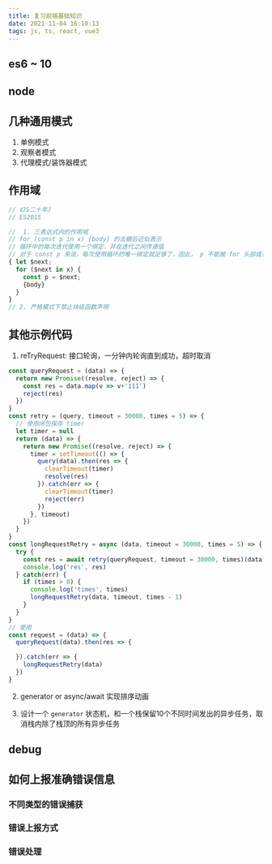 ```yaml
---
title: 复习前端基础知识
date: 2021-11-04 16:10:13
tags: js, ts, react, vue3
---
```


## es6 ~ 10
<!-- ## vue3 -->
<!-- ## react -->
## node
## 几种通用模式
1. 单例模式
2. 观察者模式
3. 代理模式/装饰器模式
## 作用域

```js
// 《JS二十年》
// ES2015

//  1. 三表达式内的作用域
// for (const p in x) {body} 的去糖后近似表示
// 循环中的每次迭代使用一个绑定，并在迭代之间传递值
// 对于 const p 来说，每次使用循环的唯一绑定就足够了，因此， p 不能被 for 头部或者循环体内的表达式修改 
{ let $next;
  for ($next in x) {
    const p = $next;
    {body}
  }
}
// 2. 严格模式下禁止块级函数声明
```

## 其他示例代码

1. reTryRequest: 接口轮询，一分钟内轮询直到成功，超时取消

```ts
const queryRequest = (data) => {
  return new Promise((resolve, reject) => {
    const res = data.map(v => v+'111')
    reject(res)
  })
}
const retry = (query, timeout = 30000, times = 5) => {
  // 使用闭包保存 timer
  let timer = null
  return (data) => {
    return new Promise((resolve, reject) => {
      timer = setTimeout(() => {
        query(data).then(res => {
          clearTimeout(timer)
          resolve(res)
        }).catch(err => {
          clearTimeout(timer)
          reject(err)
        })
      }, timeout)
    })
  }
}
const longRequestRetry = async (data, timeout = 30000, times = 5) => {
  try {
    const res = await retry(queryRequest, timeout = 30000, times)(data)
    console.log('res', res)
  } catch(err) {
    if (times > 0) {
      console.log('times', times)
      longRequestRetry(data, timeout, times - 1)
    }
  }
}
// 使用
const request = (data) => {
  queryRequest(data).then(res => {

  }).catch(err => {
    longRequestRetry(data)
  })
}
```

2. generator or async/await 实现排序动画
<!-- 3. vue3 composed 组件示例 + vue3 实现 formWrapper 类型标注 -->
3. 设计一个 `generator` 状态机，和一个栈保留10个不同时间发出的异步任务，取消栈内除了栈顶的所有异步任务

## debug


## 如何上报准确错误信息

### 不同类型的错误捕获
### 错误上报方式
### 错误处理